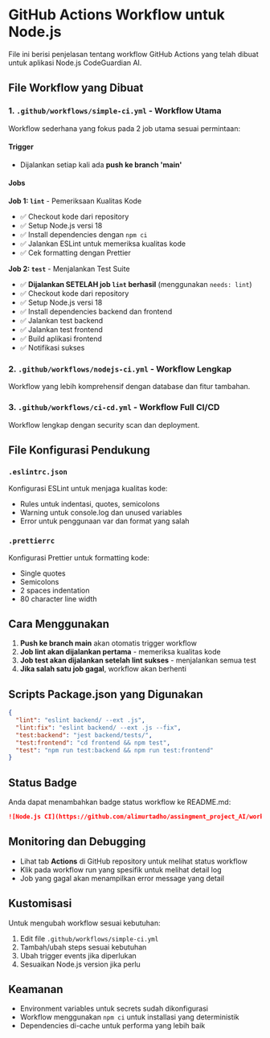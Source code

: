 # GitHub Actions Workflow untuk Node.js

File ini berisi penjelasan tentang workflow GitHub Actions yang telah dibuat untuk aplikasi Node.js CodeGuardian AI.

## File Workflow yang Dibuat

### 1. `.github/workflows/simple-ci.yml` - Workflow Utama
Workflow sederhana yang fokus pada 2 job utama sesuai permintaan:

#### Trigger
- Dijalankan setiap kali ada **push ke branch 'main'**

#### Jobs

**Job 1: `lint`** - Pemeriksaan Kualitas Kode
- ✅ Checkout kode dari repository
- ✅ Setup Node.js versi 18
- ✅ Install dependencies dengan `npm ci`
- ✅ Jalankan ESLint untuk memeriksa kualitas kode
- ✅ Cek formatting dengan Prettier

**Job 2: `test`** - Menjalankan Test Suite
- ✅ **Dijalankan SETELAH job `lint` berhasil** (menggunakan `needs: lint`)
- ✅ Checkout kode dari repository
- ✅ Setup Node.js versi 18
- ✅ Install dependencies backend dan frontend
- ✅ Jalankan test backend
- ✅ Jalankan test frontend
- ✅ Build aplikasi frontend
- ✅ Notifikasi sukses

### 2. `.github/workflows/nodejs-ci.yml` - Workflow Lengkap
Workflow yang lebih komprehensif dengan database dan fitur tambahan.

### 3. `.github/workflows/ci-cd.yml` - Workflow Full CI/CD
Workflow lengkap dengan security scan dan deployment.

## File Konfigurasi Pendukung

### `.eslintrc.json`
Konfigurasi ESLint untuk menjaga kualitas kode:
- Rules untuk indentasi, quotes, semicolons
- Warning untuk console.log dan unused variables
- Error untuk penggunaan var dan format yang salah

### `.prettierrc`
Konfigurasi Prettier untuk formatting kode:
- Single quotes
- Semicolons
- 2 spaces indentation
- 80 character line width

## Cara Menggunakan

1. **Push ke branch main** akan otomatis trigger workflow
2. **Job lint akan dijalankan pertama** - memeriksa kualitas kode
3. **Job test akan dijalankan setelah lint sukses** - menjalankan semua test
4. **Jika salah satu job gagal**, workflow akan berhenti

## Scripts Package.json yang Digunakan

```json
{
  "lint": "eslint backend/ --ext .js",
  "lint:fix": "eslint backend/ --ext .js --fix",
  "test:backend": "jest backend/tests/",
  "test:frontend": "cd frontend && npm test",
  "test": "npm run test:backend && npm run test:frontend"
}
```

## Status Badge
Anda dapat menambahkan badge status workflow ke README.md:

```markdown
![Node.js CI](https://github.com/alimurtadho/assingment_project_AI/workflows/Node.js%20Lint%20and%20Test/badge.svg)
```

## Monitoring dan Debugging

- Lihat tab **Actions** di GitHub repository untuk melihat status workflow
- Klik pada workflow run yang spesifik untuk melihat detail log
- Job yang gagal akan menampilkan error message yang detail

## Kustomisasi

Untuk mengubah workflow sesuai kebutuhan:
1. Edit file `.github/workflows/simple-ci.yml`
2. Tambah/ubah steps sesuai kebutuhan
3. Ubah trigger events jika diperlukan
4. Sesuaikan Node.js version jika perlu

## Keamanan

- Environment variables untuk secrets sudah dikonfigurasi
- Workflow menggunakan `npm ci` untuk installasi yang deterministik
- Dependencies di-cache untuk performa yang lebih baik
